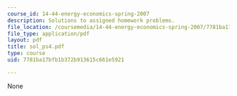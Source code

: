 ```yaml
---
course_id: 14-44-energy-economics-spring-2007
description: Solutions to assigned homework problems.
file_location: /coursemedia/14-44-energy-economics-spring-2007/7781ba17bfb1b372b913615c661e5921_sol_ps4.pdf
file_type: application/pdf
layout: pdf
title: sol_ps4.pdf
type: course
uid: 7781ba17bfb1b372b913615c661e5921

---
```

None